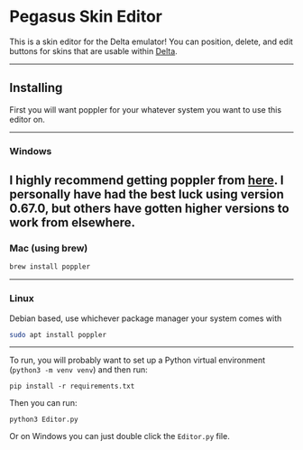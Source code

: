 # Pegasus Skin Editor
This is a skin editor for the Delta emulator! You can position, delete, and edit buttons
for skins that are usable within [Delta](https://deltaemulator.com/). 

---
## Installing
First you will want poppler for your whatever system you want to use this editor on.

---
### Windows 
I highly recommend getting poppler from [here](https://blog.alivate.com.au/poppler-windows/).
I personally have had the best luck using version 0.67.0, but others have gotten higher versions 
to work from elsewhere.
---
### Mac (using brew)
```bash
brew install poppler
```
---
### Linux
Debian based, use whichever package manager your system comes with
```bash
sudo apt install poppler
```
---
To run, you will probably want to set up a Python virtual environment 
(`python3 -m venv venv`) and then run:
```
pip install -r requirements.txt
```
Then you can run:
```
python3 Editor.py 
```
Or on Windows you can just double click the `Editor.py` file. 